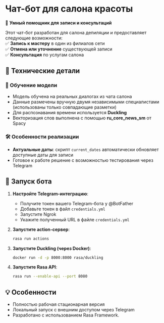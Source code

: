 # Чат-бот для салона красоты  

🤖 **Умный помощник для записи и консультаций**  

Этот чат-бот разработан для салона депиляции и предоставляет следующие возможности:  
✅ **Запись к мастеру** в один из филиалов сети  
✅ **Отмена или уточнение** существующей записи  
✅ **Консультация** по услугам салона  

## 🔧 Технические детали  

### 🎯 Обучение модели  
- Модель обучена на реальных диалогах из чата салона  
- Данные размечены вручную двумя независимыми специалистами (использованы только совпадающие разметки)  
- Для распознавания времени используется **Duckling**  
- Векторизация слов выполнена с помощью **ru_core_news_sm** от Spacy  

### 🛠️ Особенности реализации  
- **Актуальные даты**: скрипт `current_dates` автоматически обновляет доступные даты для записи  
- Готовое к работе решение с возможностью тестирования через Telegram  

## 🚀 Запуск бота  

1. **Настройте Telegram-интеграцию**:  
   - Получите токен вашего Telegram-бота у @BotFather  
   - Добавьте токен в файл `credentials.yml`  
   - Запустите Ngrok  
   - Укажите полученный URL в файле `credentials.yml`  

2. **Запустите action-сервер**:  
   ```bash
   rasa run actions

3. **Запустите Duckling (через Docker)**:
   ```bash
   docker run -d -p 8000:8000 rasa/duckling
4. **Запустите Rasa API**:
   ```bash
   rasa run --enable-api --port 8080
   
## 💡 Особенности
- Полностью рабочая стационарная версия
- Локальный запуск с внешним доступом через Telegram
- Разработано с использованием Rasa Framework. 


